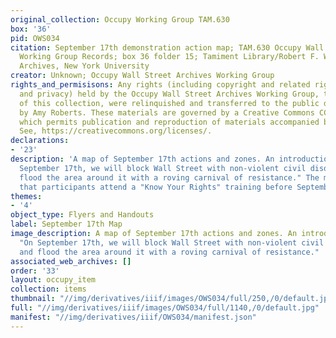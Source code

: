 ```yaml
---
original_collection: Occupy Working Group TAM.630
box: '36'
pid: OWS034
citation: September 17th demonstration action map; TAM.630 Occupy Wall Street Archives
  Working Group Records; box 36 folder 15; Tamiment Library/Robert F. Wagner Labor
  Archives, New York University
creator: Unknown; Occupy Wall Street Archives Working Group
rights_and_permisisons: Any rights (including copyright and related rights to publicity
  and privacy) held by the Occupy Wall Street Archives Working Group, the creator
  of this collection, were relinquished and transferred to the public domain in 2013
  by Amy Roberts. These materials are governed by a Creative Commons CC0 license,
  which permits publication and reproduction of materials accompanied by full attribution.
  See, https://creativecommons.org/licenses/.
declarations:
- '23'
description: 'A map of September 17th actions and zones. An introduction reads, "On
  September 17th, we will block Wall Street with non-violent civil disobedience and
  flood the area around it with a roving carnival of resistance." The map also recommends
  that participants attend a "Know Your Rights" training before September 17th. '
themes:
- '4'
object_type: Flyers and Handouts
label: September 17th Map
image_description: A map of September 17th actions and zones. An introduction reads,
  "On September 17th, we will block Wall Street with non-violent civil disobedience
  and flood the area around it with a roving carnival of resistance."
associated_web_archives: []
order: '33'
layout: occupy_item
collection: items
thumbnail: "//img/derivatives/iiif/images/OWS034/full/250,/0/default.jpg"
full: "//img/derivatives/iiif/images/OWS034/full/1140,/0/default.jpg"
manifest: "//img/derivatives/iiif/OWS034/manifest.json"
---
```

